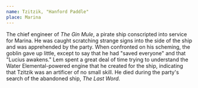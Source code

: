 ```yaml
---
name: Tzitzik, "Hanford Paddle"
place: Marina
---
```

The chief engineer of *The Gin Mule*, a pirate ship conscripted into service for Marina. He was caught scratching strange signs into the side of the ship and was apprehended by the party. When confronted on his scheming, the goblin gave up little, except to say that he had "saved everyone" and that "Lucius awakens." Lem spent a great deal of time trying to understand the Water Elemental-powered engine that he created for the ship, indicating that Tzitzik was an artificer of no small skill. He died during the party's search of the abandoned ship, *The Last Word*. 